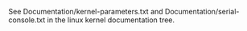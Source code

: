 See Documentation/kernel-parameters.txt and Documentation/serial-console.txt in the linux kernel documentation tree.
